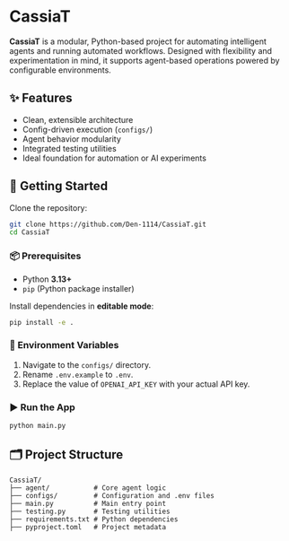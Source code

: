 # CassiaT

**CassiaT** is a modular, Python-based project for automating intelligent agents and running automated workflows. Designed with flexibility and experimentation in mind, it supports agent-based operations powered by configurable environments.

## ✨ Features

- Clean, extensible architecture
- Config-driven execution (`configs/`)
- Agent behavior modularity
- Integrated testing utilities
- Ideal foundation for automation or AI experiments

## 🚀 Getting Started

Clone the repository:

```bash
git clone https://github.com/Den-1114/CassiaT.git
cd CassiaT
```

### 📦 Prerequisites

- Python **3.13+**
- `pip` (Python package installer)

Install dependencies in **editable mode**:

```bash
pip install -e .
```

### 🔐 Environment Variables

1. Navigate to the `configs/` directory.
2. Rename `.env.example` to `.env`.
3. Replace the value of `OPENAI_API_KEY` with your actual API key.

### ▶️ Run the App

```bash
python main.py
```

## 🗂 Project Structure

```
CassiaT/
├── agent/           # Core agent logic
├── configs/         # Configuration and .env files
├── main.py          # Main entry point
├── testing.py       # Testing utilities
├── requirements.txt # Python dependencies
├── pyproject.toml   # Project metadata
```


